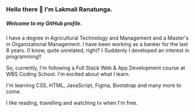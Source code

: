 ### Hello there 👋 I'm Lakmali Ranatunga. 

##### Welcome to my GitHub profile.

I have a degree in Agricultural Technology and Management and a Master's in Organizational Management. I have been working as a banker for the last 8 years. (I know, quite unrelated, right?  ) Suddenly I developed an interest in programming!!

So, currently, I'm following a Full Stack Web & App Development course at WBS Coding School. I'm excited about what I learn. 

I'm learning CSS, HTML, JavaScript, Figma, Bootstrap and many more to come.

I like reading, travelling and watching tv when I'm free.
<!--
**lranatunga/lranatunga** is a ✨ _special_ ✨ repository because its `README.md` (this file) appears on your GitHub profile.

Here are some ideas to get you started:

- 🔭 I’m currently working on ...
- 🌱 I’m currently learning ...
- 👯 I’m looking to collaborate on ...
- 🤔 I’m looking for help with ...
- 💬 Ask me about ...
- 📫 How to reach me: ...
- 😄 Pronouns: ...
- ⚡ Fun fact: ...
-->
